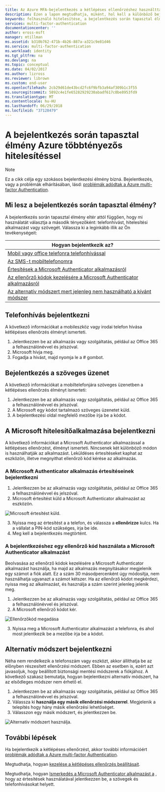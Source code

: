 ```yaml
---
title: Az Azure MFA-bejelentkezés a kétlépéses ellenőrzéshez használttal |} Microsoft Docs
description: Ezen a lapon megtudhatja, miként, hol kell a különböző bejelentkezési módszer áll rendelkezésre az Azure MFA megjelenítéséhez.
keywords: felhasználó hitelesítése, a bejelentkezés során tapasztal élmény, jelentkezzen be a mobiltelefon, bejelentkezés az irodai telefon
services: multi-factor-authentication
documentationcenter: ''
author: eross-msft
manager: mtillman
ms.assetid: b310b762-471b-4b26-887a-a321c9e81d46
ms.service: multi-factor-authentication
ms.workload: identity
ms.tgt_pltfrm: na
ms.devlang: na
ms.topic: conceptual
ms.date: 04/02/2017
ms.author: lizross
ms.reviewer: librown
ms.custom: end-user
ms.openlocfilehash: 2cb29d61de43bcd2fc6f9bfb3a94af309b1c3f55
ms.sourcegitcommit: 5892c4e1fe65282929230abadf617c0be8953fd9
ms.translationtype: MT
ms.contentlocale: hu-HU
ms.lasthandoff: 06/29/2018
ms.locfileid: "37128479"
---
```

# <a name="the-sign-in-experience-with-azure-multi-factor-authentication"></a>A bejelentkezés során tapasztal élmény Azure többtényezős hitelesítéssel
> [!NOTE]
> Ez a cikk célja egy szokásos bejelentkezési élmény bízná. Bejelentkezés, vagy a problémák elhárításában, lásd: [problémák adódtak a Azure multi-factor Authentication](multi-factor-authentication-end-user-troubleshoot.md).

## <a name="what-will-your-sign-in-experience-be"></a>Mi lesz a bejelentkezés során tapasztal élmény?
A bejelentkezés során tapasztal élmény eltér attól függően, hogy mi használatát választja a második tényezőként: telefonhívást, hitelesítési alkalmazást vagy szövegét. Válassza ki a leginkább illik az Ön tevékenységeit:

| Hogyan bejelentkezik az? |
| --- |
| [Mobil vagy office telefonra telefonhívással](#signing-in-with-a-phone-call) |
| [Az SMS-t mobiltelefonomra](#signing-in-with-a-text-message)
| [Értesítések a Microsoft Authenticator alkalmazásról](#signing-in-with-the-microsoft-authenticator-app-using-notification) |
| [Az ellenőrző kódok kezelésére a Microsoft Authenticator alkalmazásról](#signing-in-with-the-microsoft-authenticator-app-using-verification-code) |
| [Az alternatív módszert mert jelenleg nem használható a kívánt módszer](#signing-in-with-an-alternate-method) |

## <a name="signing-in-with-a-phone-call"></a>Telefonhívás bejelentkezni
A következő információkat a mobileszköz vagy irodai telefon hívása kétlépéses ellenőrzés élményt ismerteti.

1. Jelentkezzen be az alkalmazás vagy szolgáltatás, például az Office 365 a felhasználónévvel és jelszóval.  
2. Microsoft hívja meg.  
3. Fogadja a hívást, majd nyomja le a # gombot.  

## <a name="signing-in-with-a-text-message"></a>Bejelentkezés a szöveges üzenet
A következő információkat a mobiltelefonjára szöveges üzenetben a kétlépéses ellenőrzés élményt ismerteti:

1. Jelentkezzen be az alkalmazás vagy szolgáltatás, például az Office 365 a felhasználónévvel és jelszóval.
2. A Microsoft egy kódot tartalmazó szöveges üzenetet küld.
3. A bejelentkezési oldal megfelelő mezőbe írja be a kódot.

## <a name="signing-in-with-the-microsoft-authenticator-app"></a>A Microsoft hitelesítőalkalmazása bejelentkezni
A következő információkat a Microsoft Authenticator alkalmazással a kétlépéses ellenőrzést, élményt ismerteti. Nincsenek két különböző módon is használhatják az alkalmazást. Leküldéses értesítéseket kaphat az eszközön, illetve megnyithat ellenőrző kód kérése az alkalmazás.

### <a name="to-sign-in-with-a-notification-from-the-microsoft-authenticator-app"></a>A Microsoft Authenticator alkalmazás értesítéseinek bejelentkezni
1. Jelentkezzen be az alkalmazás vagy szolgáltatás, például az Office 365 a felhasználónévvel és jelszóval.
2. Microsoft értesítést küld a Microsoft Authenticator alkalmazást az eszközön.

  ![Microsoft értesítést küld.](./media/multi-factor-authentication-end-user-signin/notify.png)

3. Nyissa meg az értesítést a a telefon, és válassza a **ellenőrizze** kulcs. Ha a vállalat a PIN-kód szükséges, írja be ide.
4. Meg kell a bejelentkezés megtörtént.

### <a name="to-sign-in-using-a-verification-code-with-the-microsoft-authenticator-app"></a>A bejelentkezéshez egy ellenőrző kód használata a Microsoft Authenticator alkalmazást

Beolvasása az ellenőrző kódok kezelésére a Microsoft Authenticator alkalmazást használja, ha majd az alkalmazás megnyitásakor megjelenik egy számot a fiók alatt. Ez a szám 30 másodpercenként úgy módosítja, nem használhatja ugyanazt a számot kétszer. Ha az ellenőrző kódot megkérdezi, nyissa meg az alkalmazást, és használja a szám szerint jelenleg jelenik meg.

1. Jelentkezzen be az alkalmazás vagy szolgáltatás, például az Office 365 a felhasználónévvel és jelszóval.
2. A Microsoft ellenőrző kódot kér.

  ![Ellenőrzőkód megadása](./media/multi-factor-authentication-end-user-signin/verify3.png)

3. Nyissa meg a Microsoft Authenticator alkalmazást a telefonra, és ahol most jelentkezik be a mezőbe írja be a kódot.

## <a name="signing-in-with-an-alternate-method"></a>Alternatív módszert bejelentkezni
Néha nem rendelkezik a telefonszám vagy eszközt, akkor állíthatja be az előnyben részesített ellenőrzési módszert. Ebben az esetben is, ezért azt javasoljuk, hogy beállított biztonsági mentési módszerek a fiókjához. A következő szakasz bemutatja, hogyan bejelentkezni alternatív módszert, ha az elsődleges módszer nem érhető el.

1. Jelentkezzen be az alkalmazás vagy szolgáltatás, például az Office 365 a felhasználónévvel és jelszóval.
2. Válassza ki **használja egy másik ellenőrzési módszerrel**. Megjelenik a telepítés hogy hány másik ellenőrzési lehetőséget.
3. Válasszon egy másik módszert, és jelentkezzen be.

  ![Alternatív módszert használja.](./media/multi-factor-authentication-end-user-signin/alt.png)

## <a name="next-steps"></a>További lépések

Ha bejelentkezik a kétlépéses ellenőrzést, akkor további információért [problémák adódtak a Azure multi-factor Authentication](multi-factor-authentication-end-user-troubleshoot.md).

Megtudhatja, hogyan [kezelése a kétlépéses ellenőrzés beállításait](../../../../multi-factor-authentication/end-user/multi-factor-authentication-end-user-manage-settings.md).

Megtudhatja, hogyan [Ismerkedés a Microsoft Authenticator alkalmazást a](../../../../multi-factor-authentication/end-user/microsoft-authenticator-app-how-to.md) , hogy az értesítések használatával jelentkezzen be, a szövegek és telefonhívásokat helyett.
